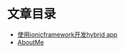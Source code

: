 文章目录
=====

 * [使用ionicframework开发hybrid app](articles/build_hybrid_app_using_ionic.md)
 * [AboutMe](about.md)
